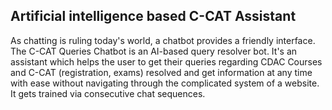## Artificial intelligence based C-CAT Assistant

As chatting is ruling today's world, a chatbot provides a friendly interface. The C-CAT Queries Chatbot is an AI-based query resolver bot. It's an assistant which helps the user to get their queries regarding CDAC Courses and C-CAT (registration, exams) resolved and get information at any time with ease without navigating through the complicated system of a website. It gets trained via consecutive chat sequences.

